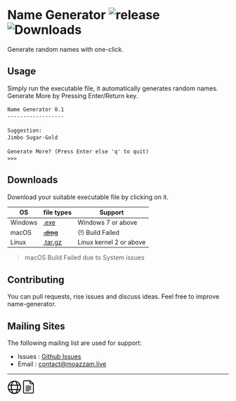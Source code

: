 # Name Generator ![release](https://img.shields.io/github/v/release/moazzam125/name-generator?include_prereleases) ![Downloads](https://img.shields.io/github/downloads/moazzam125/name-generator/total)

Generate random names with one-click.

## Usage

Simply run the executable file, it automatically generates random names. Generate More by Pressing Enter/Return key.
```
Name Generator 0.1
------------------

Suggestion:
Jimbo Sugar-Gold

Generate More? (Press Enter else 'q' to quit)
>>>
```

## Downloads
Download your suitable executable file by clicking on it.

|   OS    |  file types  |  Support  |
|---------|--------------|-----------|
| Windows | [.exe](https://github.com/moazzam125/name-generator/releases/download/0.1b1/name-generator.exe) | Windows 7 or above |
| macOS | ~~[.dmg](#)~~ | (!) Build Failed |
| Linux | [.tar.gz](https://github.com/moazzam125/name-generator/releases/download/0.1b1/name-generator.tar.gz) | Linux kernel 2 or above |

> macOS Build Failed due to System issues

Contributing
------------

You can pull requests, rise issues and discuss ideas.
Feel free to improve name-generator.

Mailing Sites
-------------

The following mailing list are used for support:

* Issues : [Github Issues](https://github.com/moazzam125/name-generator/issues)
* Email     : contact@moazzam.live

-------------
<a href="https://moazzam.live/name-generator" title="Project Website"><img src="data/web-icon.png" align="left" height="32" width="32" alt="Web" /></a>
<a href="https://docs.moazzam.live/name-generator" title="Project Docs"><img src="data/docs-icon.png" alt="Docs" align="left" height="30" width="32" /></a>